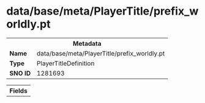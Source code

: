 <h1>data/base/meta/PlayerTitle/prefix_worldly.pt</h1><table><tr><th colspan="100%">Metadata</th></tr><tr><td><b>Name</b></td><td>data/base/meta/PlayerTitle/prefix_worldly.pt</td></tr><tr><td><b>Type</b></td><td>PlayerTitleDefinition</td></tr><tr><td><b>SNO ID</b></td><td>1281693</td></tr></table>

<table><tr><th colspan="100%">Fields</th></tr></table>

